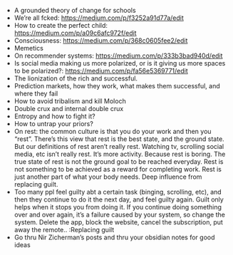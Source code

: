 - A grounded theory of change for schools
- We’re all fcked: https://medium.com/p/f3252a91d77a/edit
- How to create the perfect child: https://medium.com/p/a09c6afc972f/edit
- Consciousness: https://medium.com/p/368c0605fee2/edit
- Memetics
- On recommender systems: https://medium.com/p/333b3bad940d/edit
- Is social media making us more polarized, or is it giving us more spaces to be polarized?: https://medium.com/p/fa56e5369771/edit
- The lionization of the rich and successful.
- Prediction markets, how they work, what makes them successful, and where they fail
- How to avoid tribalism and kill Moloch
- Double crux and internal double crux
- Entropy and how to fight it?
- How to untrap your priors?
- On rest: the common culture is that you do your work and then you “rest”. There’s this view that rest is the best state, and the ground state. But our definitions of rest aren’t really rest. Watching tv, scrolling social media, etc isn’t really rest. It’s more activity. Because rest is boring. The true state of rest is not the ground goal to be reached everyday. Rest is not something to be achieved as a reward for completing work. Rest is just another part of what your body needs. Deep influence from replacing guilt.
- Too many ppl feel guilty abt a certain task (binging, scrolling, etc), and then they continue to do it the next day, and feel guilty again. Guilt only helps when it stops you from doing it. If you continue doing something over and over again, it’s a failure caused by your system, so change the system. Delete the app, block the website, cancel the subscription, put away the remote.. :Replacing guilt
- Go thru Nir Zicherman’s posts and thru your obsidian notes for good ideas
